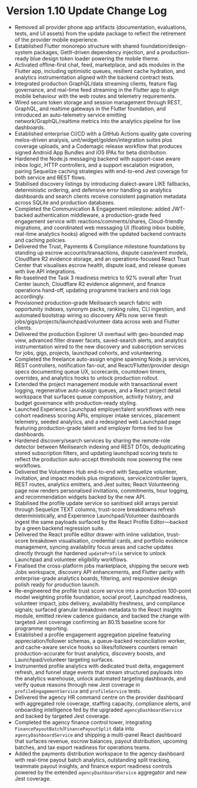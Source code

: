 # Version 1.10 Update Change Log

- Removed all provider phone app artifacts (documentation, evaluations, tests, and UI assets) from the update package to reflect the retirement of the provider mobile experience.
- Established Flutter monorepo structure with shared foundation/design-system packages, GetIt-driven dependency injection, and a production-ready blue design token loader powering the mobile theme.
- Activated offline-first chat, feed, marketplace, and ads modules in the Flutter app, including optimistic queues, resilient cache hydration, and analytics instrumentation aligned with the backend contract tests.
- Integrated production GraphQL/data streaming clients, feature flag governance, and real-time feed streaming in the Flutter app to align mobile behaviour with the web routes and telemetry requirements.
- Wired secure token storage and session management through REST, GraphQL, and realtime gateways in the Flutter foundation, and introduced an auto-telemetry service emitting network/GraphQL/realtime metrics into the analytics pipeline for live dashboards.
- Established enterprise CI/CD with a GitHub Actions quality gate covering melos-driven analysis, unit/widget/golden/integration suites plus coverage uploads, and a Codemagic release workflow that produces signed Android App Bundles and iOS IPAs for beta distribution.
- Hardened the Node.js messaging backend with support-case aware inbox logic, HTTP controllers, and a support escalation migration, pairing Sequelize caching strategies with end-to-end Jest coverage for both service and REST flows.
- Stabilised discovery listings by introducing dialect-aware LIKE fallbacks, deterministic ordering, and defensive error handling so analytics dashboards and search clients receive consistent pagination metadata across SQLite and production databases.
- Completed the Communication & Engagement milestone: added JWT-backed authentication middleware, a production-grade feed engagement service with reactions/comments/shares, Cloud-friendly migrations, and coordinated web messaging UI (floating inbox bubble, real-time analytics hooks) aligned with the updated backend contracts and caching policies.
- Delivered the Trust, Payments & Compliance milestone foundations by standing up escrow accounts/transactions, dispute case/event models, Cloudflare R2 evidence storage, and an operations-focused React Trust Center that visualises escrow health, dispute load, and release queues with live API integrations.
- Re-baselined the Task 3 readiness metrics to 92% overall after Trust Center launch, Cloudflare R2 evidence alignment, and finance operations hand-off, updating programme trackers and risk logs accordingly.
- Provisioned production-grade Meilisearch search fabric with opportunity indexes, synonym packs, ranking rules, CLI ingestion, and automated bootstrap wiring so discovery APIs now serve fresh jobs/gigs/projects/launchpad/volunteer data across web and Flutter clients.
- Delivered the production Explorer UI overhaul with geo-bounded map view, advanced filter drawer facets, saved-search alerts, and analytics instrumentation wired to the new discovery and subscription services for jobs, gigs, projects, launchpad cohorts, and volunteering.
- Completed the freelance auto-assign engine spanning Node.js services, REST controllers, notification fan-out, and React/Flutter/provider design specs documenting queue UX, scorecards, countdown timers, overrides, and analytics hooks to unlock production rollout.
- Extended the project management module with transactional event logging, regenerative auto-assign queues, and a React project detail workspace that surfaces queue composition, activity history, and budget governance with production-ready styling.
- Launched Experience Launchpad employer/talent workflows with new cohort readiness scoring APIs, employer intake services, placement telemetry, seeded analytics, and a redesigned web Launchpad page featuring production-grade talent and employer forms tied to live dashboards.
- Hardened discovery/search services by sharing the remote-role detector between Meilisearch indexing and REST DTOs, deduplicating stored subscription filters, and updating launchpad scoring tests to reflect the production auto-accept thresholds now powering the new workflows.
- Delivered the Volunteers Hub end-to-end with Sequelize volunteer, invitation, and impact models plus migrations, service/controller layers, REST routes, analytics emitters, and Jest suites; React Volunteering page now renders personalised invitations, commitments, hour logging, and recommendation widgets backed by the new API.
- Stabilised the profile update service so sanitised skill arrays persist through Sequelize TEXT columns, trust-score breakdowns refresh deterministically, and Experience Launchpad/Volunteer dashboards ingest the same payloads surfaced by the React Profile Editor—backed by a green backend regression suite.
- Delivered the React profile editor drawer with inline validation, trust-score breakdown visualisation, credential cards, and portfolio evidence management, syncing availability focus areas and cache updates directly through the hardened `updateProfile` service to unlock Launchpad and volunteer eligibility workflows.
- Finalised the cross-platform jobs marketplace, shipping the secure web Jobs workspace, discovery API enhancements, and Flutter parity with enterprise-grade analytics boards, filtering, and responsive design polish ready for production launch.
- Re-engineered the profile trust score service into a production 100-point model weighting profile foundation, social proof, Launchpad readiness, volunteer impact, jobs delivery, availability freshness, and compliance signals; surfaced granular breakdown metadata to the React insights module, emitted review cadence guidance, and backed the change with targeted Jest coverage confirming an 80.15 baseline score for programme reporting.
- Established a profile engagement aggregation pipeline featuring appreciation/follower schemas, a queue-backed reconciliation worker, and cache-aware service hooks so likes/followers counters remain production-accurate for trust analytics, discovery boosts, and Launchpad/volunteer targeting surfaces.
- Instrumented profile analytics with dedicated trust delta, engagement refresh, and funnel stage events that stream structured payloads into the analytics warehouse, unlock automated targeting dashboards, and verify queue reasons through new Jest coverage in `profileEngagementService` and `profileService` tests.
- Delivered the agency HR command centre on the provider dashboard with aggregated role coverage, staffing capacity, compliance alerts, and onboarding intelligence fed by the upgraded `agencyDashboardService` and backed by targeted Jest coverage.
- Completed the agency finance control tower, integrating `FinancePayoutBatch`/`FinancePayoutSplit` data into `agencyDashboardService` and shipping a multi-panel React dashboard that surfaces revenue, escrow balances, payout distribution, upcoming batches, and tax export readiness for operations teams.
- Added the payments distribution workspace to the agency dashboard with real-time payout batch analytics, outstanding split tracking, teammate payout insights, and finance export readiness controls powered by the extended `agencyDashboardService` aggregator and new Jest coverage.
